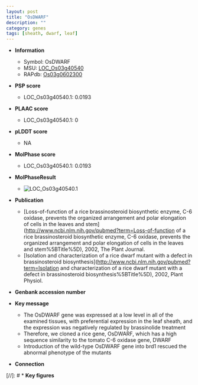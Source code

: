 ```yaml
---
layout: post
title: "OsDWARF"
description: ""
category: genes
tags: [sheath, dwarf, leaf]
---
```


* **Information**  
    + Symbol: OsDWARF  
    + MSU: [LOC_Os03g40540](http://rice.plantbiology.msu.edu/cgi-bin/ORF_infopage.cgi?orf=LOC_Os03g40540)  
    + RAPdb: [Os03g0602300](http://rapdb.dna.affrc.go.jp/viewer/gbrowse_details/irgsp1?name=Os03g0602300)  

* **PSP score**  
    + LOC_Os03g40540.1: 0.0193 

* **PLAAC score**  
    + LOC_Os03g40540.1: 0 

* **pLDDT score**
    + NA


* **MolPhase score**
    + LOC_Os03g40540.1: 0.0193

* **MolPhaseResult**
    + ![LOC_Os03g40540.1](https://ricepsp.github.io/pictures/LOC_Os03g/LOC_Os03g40540.1.png)

* **Publication**  
    + [Loss-of-function of a rice brassinosteroid biosynthetic enzyme, C-6 oxidase, prevents the organized arrangement and polar elongation of cells in the leaves and stem](http://www.ncbi.nlm.nih.gov/pubmed?term=Loss-of-function of a rice brassinosteroid biosynthetic enzyme, C-6 oxidase, prevents the organized arrangement and polar elongation of cells in the leaves and stem%5BTitle%5D), 2002, The Plant Journal.
    + [Isolation and characterization of a rice dwarf mutant with a defect in brassinosteroid biosynthesis](http://www.ncbi.nlm.nih.gov/pubmed?term=Isolation and characterization of a rice dwarf mutant with a defect in brassinosteroid biosynthesis%5BTitle%5D), 2002, Plant Physiol.

* **Genbank accession number**  

* **Key message**  
    + The OsDWARF gene was expressed at a low level in all of the examined tissues, with preferential expression in the leaf sheath, and the expression was negatively regulated by brassinolide treatment
    + Therefore, we cloned a rice gene, OsDWARF, which has a high sequence similarity to the tomato C-6 oxidase gene, DWARF
    + Introduction of the wild-type OsDWARF gene into brd1 rescued the abnormal phenotype of the mutants

* **Connection**  

[//]: # * **Key figures**  


